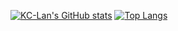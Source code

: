 [![KC-Lan's GitHub stats](https://github-readme-stats.vercel.app/api?username=KC-Lan&show_icons=true&theme=algolia)](https://github.com/anuraghazra/github-readme-stats)
[![Top Langs](https://github-readme-stats.vercel.app/api/top-langs/?username=KC-Lan&layout=compact&theme=tokyonight)](https://github.com/anuraghazra/github-readme-stats)
